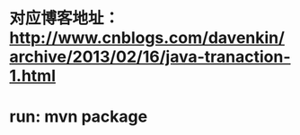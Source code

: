 # 对应博客地址：http://www.cnblogs.com/davenkin/archive/2013/02/16/java-tranaction-1.html

# run: mvn package
